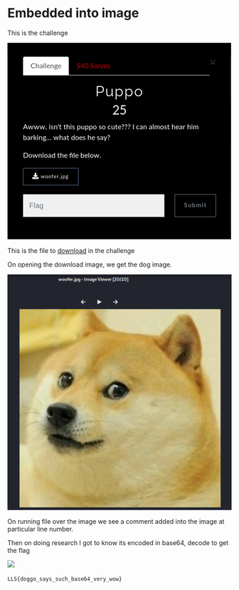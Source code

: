 # Embedded into image

This is the challenge

![](images/pappo_ch.png)

This is the file to [download](woofer.jpg) in the challenge

On opening the download image, we get the dog image.

![](images/pappo_given.png)

On running file over the image we see a comment added into the image at particular line number.

Then on doing research I got to know its encoded in base64, decode to get the flag

![](images/papp0_sol.png)

```
LLS{doggo_says_such_base64_very_wow}
```
